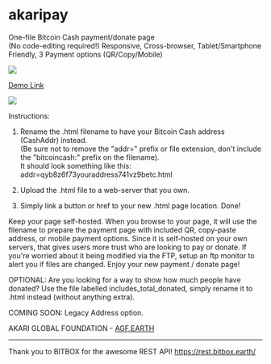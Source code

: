 # akaripay
One-file Bitcoin Cash payment/donate page       
(No code-editing required!) Responsive, Cross-browser, Tablet/Smartphone Friendly, 3 Payment options (QR/Copy/Mobile)  

<a href="http://agf.earth/addr=qrrk8mndzxvkpme3mufwaenl70zljzsgvgv6rvmx8r.html"><img src="http://agf.earth/donate_button_mini.png"></a>

<a href="http://agf.earth/addr=qrrk8mndzxvkpme3mufwaenl70zljzsgvgv6rvmx8r.html">Demo Link</a><br>


<a href="https://github.com/AKARI-B3/akaripay"><img src="http://agf.earth/akari_pay_info.png"></a>


Instructions:

1. Rename the .html filename to have your Bitcoin Cash address (CashAddr) instead.    
(Be sure not to remove the "addr=" prefix or file extension, don't include the "bitcoincash:" prefix on the filename).     
It should look something like this: addr=qyb8z6f73youraddress741vz9betc.html    

2. Upload the .html file to a web-server that you own.    

3. Simply link a button or href to your new .html page location. Done!    

Keep your page self-hosted. When you browse to your page, it will use the filename to prepare the payment page with included QR, copy-paste address, or mobile payment options.  Since it is self-hosted on your own servers, that gives users more trust who are looking to pay or donate. If you're worried about it being modified via the FTP, setup an ftp monitor to alert you if files are changed. Enjoy your new payment / donate page!

OPTIONAL: Are you looking for a way to show how much people have donated? Use the file labelled includes_total_donated, simply rename it to .html instead (without anything extra).

COMING SOON: Legacy Address option.

AKARI GLOBAL FOUNDATION - <a href="http://agf.earth">AGF.EARTH</a>

-----
Thank you to BITBOX for the awesome REST API! https://rest.bitbox.earth/

